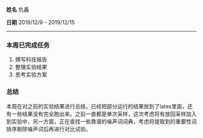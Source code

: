 **姓名** 仇鑫

**日期** 2019/12/9 - 2019/12/15

------

### 本周已完成任务

1. 撰写科技报告
2. 整理实验结果
3. 思考实验方案

### 总结

本周在对之前的实验结果进行总结，已经把部分运行的结果放到了latex里面，还有一些结果没有完全跑出来。之前一直都是单次采样，这次考虑将有放回采样加入到实验中，另一方面，正在查找一些靠谱的噪声词词典，考虑将提取到的重要性词排序剔除噪声词后再进行对比试验。



